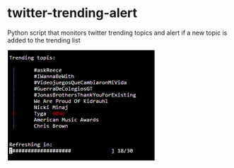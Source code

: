 twitter-trending-alert
======================

Python script that monitors twitter trending topics and alert if a new topic is added to the trending list

![Screenshot](screenshot.gif)